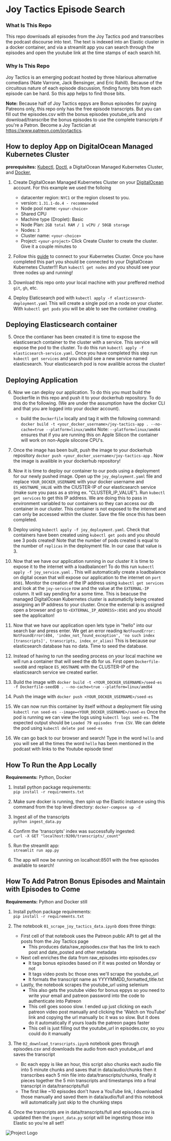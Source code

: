 # Joy Tactics Episode Search

### What Is This Repo 
This repo downloads all episodes from the Joy Tactics pod and transcribes the podcast discourse into text. The text is indexed into an Elastic cluster in a docker container, and via a streamlit app you can search through the episodes and open the youtube link at the time stamps of each search hit.

### Why Is This Repo
Joy Tactics is an emerging podcast hosted by three hilarious alternative comedians (Nate Varrone, Jack Bensinger, and Eric Rahill). Because of the circuitous nature of each episode discussion, finding funny bits from each episode can be hard. So this app helps to find those bits.

**Note:** Because half of Joy Tactics eppys are Bonus episodes for paying Patreons only, this repo only has the free episode transcripts. But you can fill out the episodes.csv with the bonus episodes youtube_urls and download/transcribe the bonus episodes to use the complete transcripts if you're a Patron. Become a Joy Tactician at https://www.patreon.com/joytactics.

## How to deploy App on DigitalOcean Managed Kubernetes Cluster

**prerequisites:** [Kubectl](https://kubernetes.io/docs/tasks/tools/), [Doctl](https://github.com/digitalocean/doctl?tab=readme-ov-file#installing-doctl), a DigitalOcean Managed Kubernetes Cluster, and [Docker](https://docs.docker.com/engine/install/), 

1. Create DigitalOcean Managed Kubernetes Cluster on your [DigitalOcean](https://cloud.digitalocean.com/) account. For this example we used the folloing 
    - datacenter region: `NYC1` or the region closest to you.
    - version: `1.31.1-do.4 - recommeneded` 
    - Node pool name: `<your-choice>`
    - Shared CPU
    - Machine type (Droplet): Basic
    - Node Plan: `2GB total RAM / 1 vCPU / 50GB storage`
    - Nodes: `3`
    - Cluster name: `<your-choice>`
    - Project: `<your-project>`
    Click Create Cluster to create the cluster. Give it a couple minutes to 
   

2. Follow this [guide](https://docs.digitalocean.com/products/kubernetes/how-to/connect-to-cluster/) to connect to your Kubernetes Cluster. Once you have completed this part you should be connected to your DigitalOcean Kubernetes Cluster!!! 
Run `kubectl get nodes` and you should see your three nodes up and running!

3. Download this repo onto your local machine with your preffered method `git`, `gh`, etc. 

4. Deploy Elaticsearch pod with `kubectl apply -f elasticsearch-deployment.yaml` This will create a single pod on a node on your cluster. With `kubectl get pods` you will be able to see the container creating. 

## Deploying Elasticsearch container

5. Once the contianer has been created it is time to expose the elasticserach container to the cluster with a service. This service will expose the pod to the cluster. To do this run `kubectl apply -f elasticsearch-service.yaml`. Once you have completed this step run `kubectl get services` and you should see a new service named elasticsearch. Your elasticsearch pod is now availible across the cluster!

## Deploying Application

6. Now we can deploy our application. To do this you must build the Dockerfile in this repo and push it to your dockerhub repository. To do this do the following. (We are under the assumption have the docker CLI and that you are logged into your docker account). 
    - build the `Dockerfile` locally and tag it with the following command: `docker build -t <your_docker_username>/joy-tactics-app . --no-cache=true --platform=linux/amd64` Note: `--platform=linux/amd64` ensures that if you are running this on Apple Silicon the container will work on non-Apple silocone CPU's.

7. Once the image has been built, push the image to your dockerhub repository `docker push <your_docker_username>/joy-tactics-app` . Now the image is availible in your dockerhub repository!

8. Now it is time to deploy our container to our pods using a deployment for our newly pushed image. Open up the `joy_deployment.yaml` file and replace `YOUR_DOCKER_USERNAME` with your docker username and `ES_HOSTNAME_VALUE` with the ClUSTER-IP of our elasticsearch service (make sure you pass as a string ex. "CLUSTER_IP_VALUE").  Run `kubectl get services` to get this IP address. We are doing this to pass in environment variabled to our containers so they can access our db container in our cluster. This container is not exposed to the internet and can only be accessed within the cluster. Save the file once this has been completed. 

9. Deploy using `kubectl apply -f joy_deployment.yaml`. Check that containers have been created using `kubectl get pods` and you should see 3 pods created! Note that the number of pods created is equal to the number of `replicas` in the deployment file. In our case that value is 3.

10. Now that we have our application running in our cluster it is time to expose it to the internet with a loadbalancer! To do this run `kubectl apply -f joy_service.yaml` . This will automatically create a loadbalance on digital ocean that will expose our application to the internet on `port 8501`. Monitor the creation of the IP address using `kubectl get services` and look at the `joy-service` row and the value at the `EXTERNAL-IP` column. It will say pending for a some time. This is beacuse the managed DigitalOcean Kubernetes cluster is automaticlly being created assigning an IP address to your cluster. Once the external ip is assigned open a browser and go to `<EXTERNAL_IP_ADDRESS>:8501` and you should see the applicaiton!

11. Now that we have our application open lets type in "hello" into our search bar and press enter. We get an error reading 
```NotFoundError: NotFoundError(404, 'index_not_found_exception', 'no such index [transcripts]', transcripts, index_or_alias)``` 
This is because our elasticsearch database has no data. Time to seed the database. 

12. Instead of having to run the seeding process on your local machine we will run a container that will seed the db for us. First open `Dockerfile-seedDB` and replace `ES_HOSTNAME` with the CLUSTER-IP of the elasticsearch service we created earlier. 

13. Build the image with `docker build -t <YOUR_DOCKER_USERNAME>/seed-es -f Dockerfile-seedDB . --no-cache=true --platform=linux/amd64`

14. Push the image with `docker push <YOUR_DOCKER_USERNAME>/seed-es`

15. We can now run this container by itself without a deployment file using `kubectl run seed-es --image=<YOUR_DOCKER_USERNAME>/seed-es` Once the pod is running we can view the logs using `kubectl logs seed-es`. The expected output should be `Loaded 79 episodes from CSV`. We can delete the pod using `kubectl delete pod seed-es`

16. We can go back to our browser and search! Type in the word `hello` and you will see all the times the word `hello` has been mentioned in the podcast with links to the Youtube episode time! 





## How To Run the App Locally

**Requirements:** Python, Docker

1. Install python package requirements: <br>
`pip install -r requirements.txt`

2. Make sure docker is running, then spin up the Elastic instance using this command from the top level directory: 
`docker-compose up -d`

3. Ingest all of the transcripts <br>
`python ingest_data.py`

4. Confirm the 'transcripts' index was successfully ingested: <br>
`curl -X GET "localhost:9200/transcripts/_count"`

5. Run the streamlit app: <br>
`streamlit run app.py`

6. The app will now be running on localhost:8501 with the free episodes available to search!


## How To Add Patron Bonus Episodes and Maintain with Episodes to Come

**Requirements:** Python and Docker still

1. Install python package requirements: <br> `pip install -r requirements.txt`

2. The notebook `01_scrape_joy_tactics_data.ipynb` does three things: <br>
    * First cell of that notebook uses the Patreon public API to get all the posts from the Joy Tactics page <br>
        * This produces data/raw_episodes.csv that has the link to each post and date_posted and other metadata
    * Next cell enriches the data from raw_episodes into episodes.csv <br>
        * It tags bonus episodes based on if it was posted on Monday or not
        * It tags video posts bc those ones we'll scrape the youtube_url
        * It formats the transcript name as YYYYMMDD_formatted_title.txt
    * Lastly, the notebook scrapes the youtube_url using selenium
        * This also gets the youtube video for bonus eppys so you need to write your email and patreon password into the code to authenticate into Patreon
        * This cell goes soooo slow. I ended up just clicking on each patreon video post manually and clicking the 'Watch on YouTube' link and copying the url manually bc it was so slow. But it does do it automatically if yours loads the patreon pages faster
        * This cell is just filling out the youtube_url in episodes.csv, so you could do it manually

3. The `02_download_transcripts.ipynb` notebook goes through episodes.csv and downloads the audio from each youtube_url and saves the transcript
    * Bc each eppy is like an hour, this script also chunks each audio file into 5 minute chunks and saves that in data/audio/chunks then it transcribes each 5 min file into data/transcripts/chunks, finally it pieces together the 5 min transcripts and timestamps into a final transcript in data/transcripts/full
    * The first like ~10 episodes don't have a YouTube link, I downloaded those manually and saved them in data/audio/full and this notebook will automatically just skip to the chunking steps


4. Once the transcripts are in data/transcripts/full and episodes.csv is updated then the `ingest_data.py` script will be ingesting those into Elastic so you're all set!!

![Project Logo](logo.png)